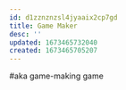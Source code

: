 ```yaml
---
id: d1zznznzsl4jyaaix2cp7gd
title: Game Maker
desc: ''
updated: 1673465732040
created: 1673465705207
---
```


#aka game-making game